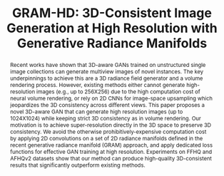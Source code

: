 ---
id: gram-hd
title: "GRAM-HD: 3D-Consistent Image Generation at High Resolution with Generative Radiance Manifolds"
authors: "<span class='me'>Jianfeng Xiang</span>, Jiaolong Yang, Yu Deng, Xin Tong"
location: "arXiv 2022"
teaser: "/videos/gram-hd.mp4"
teaser_type: "video"
page_url: "https://jeffreyxiang.github.io/GRAM-HD/"
abstract: "Recent works have shown that 3D-aware GANs trained on unstructured single image collections can generate multiview images of novel instances. The key underpinnings to achieve this are a 3D radiance field generator and a volume rendering process. However, existing methods either cannot generate high-resolution images (e.g., up to 256X256) due to the high computation cost of neural volume rendering, or rely on 2D CNNs for image-space upsampling which jeopardizes the 3D consistency across different views. This paper proposes a novel 3D-aware GAN that can generate high resolution images (up to 1024X1024) while keeping strict 3D consistency as in volume rendering. Our motivation is to achieve super-resolution directly in the 3D space to preserve 3D consistency. We avoid the otherwise prohibitively-expensive computation cost by applying 2D convolutions on a set of 2D radiance manifolds defined in the recent generative radiance manifold (GRAM) approach, and apply dedicated loss functions for effective GAN training at high resolution. Experiments on FFHQ and AFHQv2 datasets show that our method can produce high-quality 3D-consistent results that significantly outperform existing methods."
---